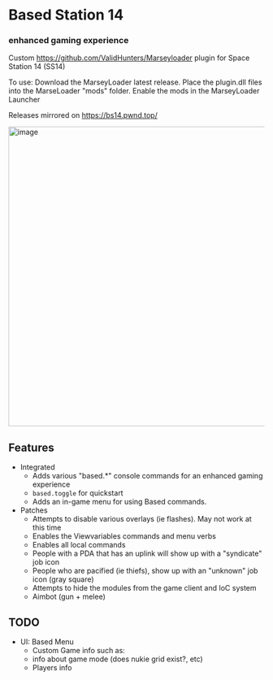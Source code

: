 # Based Station 14
### enhanced gaming experience
Custom https://github.com/ValidHunters/Marseyloader plugin for Space Station 14 (SS14)

To use: Download the MarseyLoader latest release. Place the plugin.dll files into the MarseLoader "mods" folder. Enable the mods in the MarseyLoader Launcher

Releases mirrored on https://bs14.pwnd.top/

<img width="590" alt="image" src="https://github.com/user-attachments/assets/89071a55-ca47-4745-b8f2-949088707611">


## Features
* Integrated
  * Adds various "based.*" console commands for an enhanced gaming experience
  * `based.toggle` for quickstart
  * Adds an in-game menu for using Based commands.
* Patches
  * Attempts to disable various overlays (ie flashes). May not work at this time
  * Enables the Viewvariables commands and menu verbs
  * Enables all local commands
  * People with a PDA that has an uplink will show up with a "syndicate" job icon
  * People who are pacified (ie thiefs), show up with an "unknown" job icon (gray square)
  * Attempts to hide the modules from the game client and IoC system
  * Aimbot (gun  + melee)
  
## TODO
* UI: Based Menu
  * Custom Game info such as:
  * info about game mode (does nukie grid exist?, etc)
  * Players info
